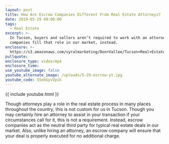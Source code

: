 ```yaml
---
layout: post
title: How Are Escrow Companies Different From Real Estate Attorneys?
date: 2019-05-29 00:00:00
tags:
  - Real Estate
excerpt: >-
  In Tucson, buyers and sellers aren’t required to work with an attorney. Escrow
  companies fill that role in our market, instead.
enclosure: >-
  https://s3.amazonaws.com/vyralmarketing/Don+Vallee/Tucson+Real+Estate+Agent-+How+Are+Escrow+Companies+Different+From+Real+Estate+Attorneys_.mp4
pullquote:
enclosure_type: video/mp4
enclosure_time:
use_youtube_image: false
youtube_alternate_image: /uploads/5-29-escrow-yt.jpg
youtube_code: S5ebGyvVpik
---
```


{{ include youtube.html }}

Though attorneys play a role in the real estate process in many places throughout the country, this is not custom for us in Tucson. Though you may certainly hire an attorney to assist in your transaction if your circumstances call for it, this is not a requirement. Instead, escrow companies act as the neutral third party for typical real estate deals in our market. Also, unlike hiring an attorney, an escrow company will ensure that your deal is properly executed for no additional charge.